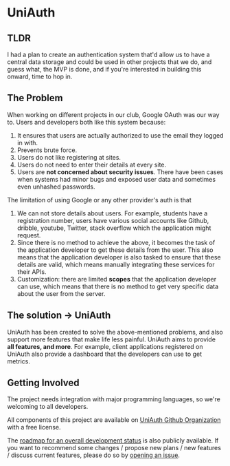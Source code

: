 # UniAuth

## TLDR
I had a plan to create an authentication system that'd allow us to have a central data storage and could be used in other projects that we do, and guess what, the MVP is done, and if you're interested in building this onward, time to hop in.

## The Problem
When working on different projects in our club, Google OAuth was our way to. Users and developers both like this system because:
1. It ensures that users are actually authorized to use the email they logged in with.
2. Prevents brute force.
3. Users do not like registering at sites.
4. Users do not need to enter their details at every site.
5. Users are **not concerned about security issues**. There have been cases when systems had minor bugs and exposed user data and sometimes even unhashed passwords.


The limitation of using Google or any other provider's auth is that 
1. We can not store details about users. For example, students have a registration number, users have various social accounts like Github, dribble, youtube, Twitter, stack overflow which the application might request.
2. Since there is no method to achieve the above, it becomes the task of the application developer to get these details from the user. This also means that the application developer is also tasked to ensure that these details are valid, which means manually integrating these services for their APIs.
3. Customization: there are limited **scopes** that the application developer can use, which means that there is no method to get very specific data about the user from the server.

## The solution -> UniAuth
UniAuth has been created to solve the above-mentioned problems, and also support more features that make life less painful. UniAuth aims to provide **all features, and more**. For example, client applications registered on UniAuth also provide a dashboard that the developers can use to get metrics.

## Getting Involved
The project needs integration with major programming languages, so we're welcoming to all developers. 

All components of this project are available on [UniAuth Github Organization](https://github.com/UniAuth) with a free license.

The [roadmap for an overall development status](https://github.com/UniAuth/UniAuth/projects/1) is also publicly available.  If you want to recommend some changes / propose new plans / new features / discuss current features, please do so by [opening an issue](https://github.com/UniAuth/UniAuth/issues/new/choose). 
